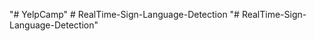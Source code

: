 "# YelpCamp" 
#   R e a l T i m e - S i g n - L a n g u a g e - D e t e c t i o n  
 "# RealTime-Sign-Language-Detection" 
